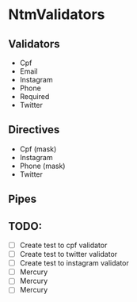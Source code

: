 # NtmValidators

## Validators

- Cpf
- Email
- Instagram
- Phone
- Required
- Twitter

## Directives

- Cpf (mask)
- Instagram
- Phone (mask)
- Twitter

## Pipes

## TODO:

- [ ] Create test to cpf validator
- [ ] Create test to twitter validator
- [ ] Create test to instagram validator
- [ ] Mercury
- [ ] Mercury
- [ ] Mercury
